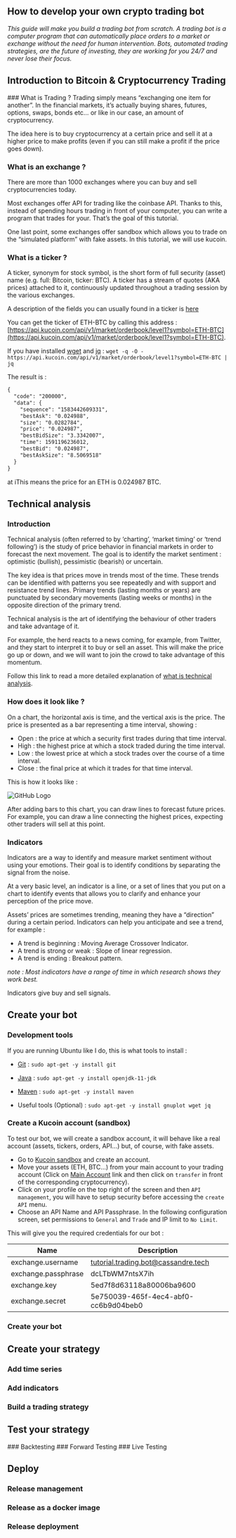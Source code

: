 ## How to develop your own crypto trading bot
*This guide will make you build a trading bot from scratch. A trading bot is a computer program that can automatically place orders to a market or exchange without the need for human intervention. Bots, automated trading strategies, are the future of investing, they are working for you 24/7 and never lose their focus.*

## Introduction to Bitcoin & Cryptocurrency Trading

### What is Trading ?
Trading simply means “exchanging one item for another”. In the financial markets, it’s actually buying shares, futures, options, swaps, bonds etc… or like in our case, an amount of cryptocurrency.

The idea here is to buy cryptocurrency at a certain price and sell it at a higher price to make profits (even if you can still make a profit if the price goes down).

### What is an exchange ?
There are more than 1000 exchanges where you can buy and sell cryptocurrencies today. 

Most exchanges offer API for trading like the coinbase API. Thanks to this, instead of spending hours trading in front of your computer, you can write a program that trades for your. That’s the goal of this tutorial.
                                                                                      
One last point, some exchanges offer sandbox which allows you to trade on the “simulated platform” with fake assets. In this tutorial, we will use kucoin.

### What is a ticker ?
A ticker, synonym for stock symbol, is the short form of full security (asset) name (e.g. full: Bitcoin, ticker: BTC). A ticker has a stream of quotes (AKA prices) attached to it, continuously updated throughout a trading session by the various exchanges.

A description of the fields you can usually found in a ticker is [here](https://trading-bot.cassandre.tech/trading_basics_what_is_a_ticker.html) 

You can get the ticker of ETH-BTC by calling this address : [https://api.kucoin.com/api/v1/market/orderbook/level1?symbol=ETH-BTC](https://api.kucoin.com/api/v1/market/orderbook/level1?symbol=ETH-BTC).

If you have installed [wget](https://www.gnu.org/software/wget/) and [jq](https://stedolan.github.io/jq/) : `wget -q -O - https://api.kucoin.com/api/v1/market/orderbook/level1?symbol=ETH-BTC | jq`

The result is : 
```xml
{
  "code": "200000",
  "data": {
    "sequence": "1583442609331",
    "bestAsk": "0.024988",
    "size": "0.0282784",
    "price": "0.024987",
    "bestBidSize": "3.3342007",
    "time": 1591196236012,
    "bestBid": "0.024987",
    "bestAskSize": "8.5069518"
  }
}
```
at iThis means the price for an ETH is 0.024987 BTC.

## Technical analysis

### Introduction
Technical analysis (often referred to by ‘charting’, ‘market timing’ or ‘trend following’) is the study of price behavior in financial markets in order to forecast the next movement. The goal is to identify the market sentiment : optimistic (bullish), pessimistic (bearish) or uncertain.

The key idea is that prices move in trends most of the time. These trends can be identified with patterns you see repeatedly and with support and resistance trend lines. Primary trends (lasting months or years) are punctuated by secondary movements (lasting weeks or months) in the opposite direction of the primary trend. 

Technical analysis is the art of identifying the behaviour of other traders and take advantage of it.

For example, the herd reacts to a news coming, for example, from Twitter, and they start to interpret it to buy or sell an asset. This will make the price go up or down, and we will want to join the crowd to take advantage of this momentum.

Follow this link to read a more detailed explanation of [what is technical analysis](https://trading-bot.cassandre.tech/technical_analysis_overview.html).

### How does it look like ?
On a chart, the horizontal axis is time, and the vertical axis is the price. The price is presented as a bar representing a time interval, showing :
 * Open : the price at which a security first trades during that time interval.
 * High : the highest price at which a stock traded during the time interval.
 * Low : the lowest price at which a stock trades over the course of a time interval.
 * Close : the final price at which it trades for that time interval.
 
This is how it looks like :

![GitHub Logo](assets/images/technical_analysis_chart.png)

After adding bars to this chart, you can draw lines to forecast future prices. For example, you can draw a line connecting the highest prices, expecting other traders will sell at this point.

### Indicators
Indicators are a way to identify and measure market sentiment without using your emotions. Their goal is to identify conditions by separating the signal from the noise.

At a very basic level, an indicator is a line, or a set of lines that you put on a chart to identify events that allows you to clarify and enhance your perception of the price move.

Assets’ prices are sometimes trending, meaning they have a “direction” during a certain period. Indicators can help you anticipate and see a trend, for example :

 * A trend is beginning : Moving Average Crossover Indicator.
 * A trend is strong or weak : Slope of linear regression.
 * A trend is ending : Breakout pattern.

*note : Most indicators have a range of time in which research shows they work best.*

Indicators give buy and sell signals. 

## Create your bot

### Development tools
If you are running Ubuntu like I do, this is what tools to install : 

 * [Git](https://git-scm.com/) : `sudo apt-get -y install git`
 
 * [Java](https://openjdk.java.net/install/) : `sudo apt-get -y install openjdk-11-jdk`
 
 * [Maven](https://maven.apache.org/) : `sudo apt-get -y install maven`
 
 * Useful tools (Optional) : `sudo apt-get -y install gnuplot wget jq`

### Create a Kucoin account (sandbox)
To test our bot, we will create a sandbox account, it will behave like a real account (assets, tickers, orders, API...) but, of course, with fake assets.

 * Go to [Kucoin sandbox](https://sandbox.kucoin.com/ucenter/signup) and create an account.
 * Move your assets (ETH, BTC...) from your main account to your trading account (Click on [Main Account](https://sandbox.kucoin.com/assets/main-account) link and then click on `transfer` in front of the corresponding cryptocurrency).
 * Click on your profile on the top right of the screen and then `API management`, you will have to setup security before accessing the `create API` menu.
 * Choose an API Name and API Passphrase. In the following configuration screen, set permissions to `̀General` and `Trade` and IP limit to `No Limit`.
 
This will give you the required credentials for our bot : 

| Name  | Description  |
|-------|---------|
| exchange.username  | tutorial.trading.bot@cassandre.tech  |
| exchange.passphrase  | dcLTbWM7ntsX7ih  |
| exchange.key  | 5ed7f8d63118a80006ba9600  |
| exchange.secret  | 5e750039-465f-4ec4-abf0-cc6b9d04beb0  |

### Create your bot

## Create your strategy
### Add time series
### Add indicators
### Build a trading strategy

## Test your strategy
### Backtesting
### Forward Testing
### Live Testing

## Deploy
### Release management
### Release as a docker image
### Release deployment